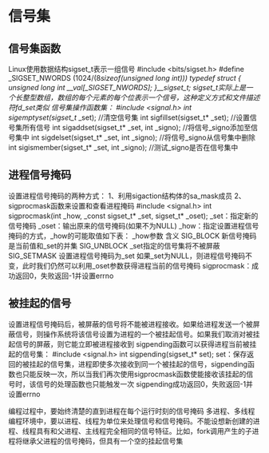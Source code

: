 # 信号集

## 信号集函数

Linux使用数据结构sigset_t表示一组信号
#include <bits/sigset.h>
#define _SIGSET_NWORDS (1024/(8*sizeof(unsigned long int)))
typedef struct
{
    unsigned long int __val[_SIGSET_NWORDS];
}__sigset_t;
sigset_t实际上是一个长整型数组，数组的每个元素的每个位表示一个信号，这种定义方式和文件描述符fd_set类似
信号集操作函数集：
#include <signal.h>
int sigemptyset(sigset_t* _set);    //清空信号集
int sigfillset(sigset_t* _set);     //设置信号集所有信号
int sigaddset(sigset_t* _set, int _signo);  //将信号_signo添加至信号集中
int sigdelset(sigset_t* _set, int _signo);  //将信号_signo从信号集中删除
int sigismember(sigset_t* _set, int _signo);    //测试_signo是否在信号集中

## 进程信号掩码

设置进程信号掩码的两种方式：
1、利用sigaction结构体的sa_mask成员
2、sigprocmask函数来设置和查看进程掩码
#include <signal.h>
int sigprocmask(int _how, _const sigset_t* _set, sigset_t* _oset);
_set：指定新的信号掩码
_oset：输出原来的信号掩码(如果不为NULL)
_how：指定设置进程信号掩码的方式，_how的可能取值如下表：
_how参数	含义
SIG_BLOCK	新信号掩码是当前值和_set的并集
SIG_UNBLOCK	_set指定的信号集将不被屏蔽
SIG_SETMASK	设置进程信号掩码为_set
如果_set为NULL，则进程信号掩码不变，此时我们仍然可以利用_oset参数获得进程当前的信号掩码
sigprocmask：成功返回0，失败返回-1并设置errno

## 被挂起的信号

设置进程信号掩码后，被屏蔽的信号将不能被进程接收。如果给进程发送一个被屏蔽信号，则操作系统将该信号设置为进程的一个被挂起信号。如果我们取消对被挂起信号的屏蔽，则它能立即被进程接收到
sigpending函数可以获得进程当前被挂起的信号集：
#include <signal.h>
int sigpending(sigset_t* set);
set：保存返回的被挂起的信号集，进程即使多次接收到同一个被挂起的信号，sigpending函数也只能反映一次，所以当我们再次使用sigprocmask函数使能接收该挂起的信号时，该信号的处理函数也只能触发一次
sigpending成功返回0，失败返回-1并设置errno

编程过程中，要始终清楚的直到进程在每个运行时刻的信号掩码
多进程、多线程编程环境中，要以进程、线程为单位来处理信号和信号掩码。不能设想新创建的进程、线程具有和父进程、主线程完全相同的信号特征。比如，fork调用产生的子进程将继承父进程的信号掩码，但具有一个空的挂起信号集
